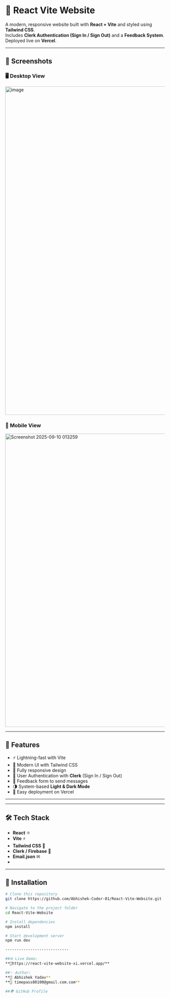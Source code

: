 # 🚀 React Vite Website

A modern, responsive website built with **React + Vite** and styled using **Tailwind CSS**.  
Includes **Clerk Authentication (Sign In / Sign Out)** and a **Feedback System**.  
Deployed live on **Vercel**.

---

## 📸 Screenshots  

### 🖥️ Desktop View  
<img width="1876" height="1036" alt="image" src="https://github.com/user-attachments/assets/63a891da-23e3-4c62-ac95-85b4b46ed5e1" />
 

### 📱 Mobile View  
<img width="576" height="925" alt="Screenshot 2025-09-10 013259" src="https://github.com/user-attachments/assets/7fcb12c6-342b-4585-bf19-86e1aa4cf405" />
 
---

## 📌 Features
- ⚡ Lightning-fast with Vite
- 🎨 Modern UI with Tailwind CSS
- 📱 Fully responsive design
- 🔑 User Authentication with **Clerk** (Sign In / Sign Out)
- 📝 Feedback form to send messages
- 🌗 System-based **Light & Dark Mode**
- 🔗 Easy deployment on Vercel

---

---

## 🛠️ Tech Stack
- **React** ⚛️  
- **Vite** ⚡  
- **Tailwind CSS** 🎨  
- **Clerk / Firebase** 🔑
- **Email.json** ✉
- 

---

## 📂 Installation

```bash
# Clone this repository
git clone https://github.com/Abhishek-Coder-01/React-Vite-Website.git

# Navigate to the project folder
cd React-Vite-Website

# Install dependencies
npm install

# Start development server
npm run dev

----------------------------

##🌐 Live Demo:
**🔗https://react-vite-website-xi.vercel.app/**

##✨ Author:
**👤 Abhishek Yadav**
**📧 timepass80100@gmail.com.com**

##🌍 GitHub Profile
